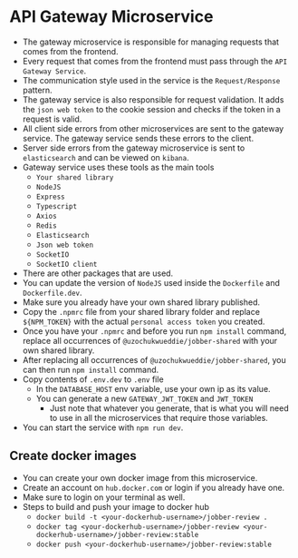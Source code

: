 # API Gateway Microservice

- The gateway microservice is responsible for managing requests that comes from the frontend.
- Every request that comes from the frontend must pass through the `API Gateway Service`.
- The communication style used in the service is the `Request/Response` pattern.
- The gateway service is also responsible for request validation. It adds the `json web token` to the cookie session and checks if the token in a request is valid.
- All client side errors from other microservices are sent to the gateway service. The gateway service sends these errors to the client.
- Server side errors from the gateway microservice is sent to `elasticsearch` and can be viewed on `kibana`.
- Gateway service uses these tools as the main tools
  - `Your shared library`
  - `NodeJS`
  - `Express`
  - `Typescript`
  - `Axios`
  - `Redis`
  - `Elasticsearch`
  - `Json web token`
  - `SocketIO`
  - `SocketIO client`
- There are other packages that are used.
- You can update the version of `NodeJS` used inside the `Dockerfile` and `Dockerfile.dev`.
- Make sure you already have your own shared library published.
- Copy the `.npmrc` file from your shared library folder and replace `${NPM_TOKEN}` with the actual `personal access token` you created.
- Once you have your `.npmrc` and before you run `npm install` command, replace all occurrences of `@uzochukwueddie/jobber-shared` with your own shared library.
- After replacing all occurrences of `@uzochukwueddie/jobber-shared`, you can then run `npm install` command.
- Copy contents of `.env.dev` to `.env` file
  - In the `DATABASE_HOST` env variable, use your own ip as its value.
  - You can generate a new `GATEWAY_JWT_TOKEN` and `JWT_TOKEN`
    - Just note that whatever you generate, that is what you will need to use in all the microservices that require those variables.
- You can start the service with `npm run dev`.

## Create docker images

- You can create your own docker image from this microservice.
- Create an account on `hub.docker.com` or login if you already have one.
- Make sure to login on your terminal as well.
- Steps to build and push your image to docker hub
  - `docker build -t <your-dockerhub-username>/jobber-review .`
  - `docker tag <your-dockerhub-username>/jobber-review <your-dockerhub-username>/jobber-review:stable`
  - `docker push <your-dockerhub-username>/jobber-review:stable`
